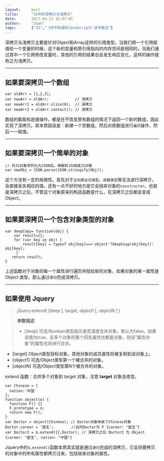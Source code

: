 ```yaml
---
layout:     post
title:      "JS中的深拷贝与浅拷贝"
date:       2017-04-13 16:07:45
author:     "Joan"
tags:		["JS","《你不知道的JavaScript》读书笔记"]
---
```



深拷贝与浅拷贝主要是针对Object和Array这样的引用类型。当我们把一个引用赋值给一个变量的时候，这个新的变量和原引用指向的内存空间是相同的，当我们通过其中一个引用修改变量时，其他的引用的结果也会发生响应变化，这样的操作就称之为浅拷贝。

---

## 如果要深拷贝一个**数组**

```
var oldArr = [1,2,3];
var newArr = oldArr;            // 浅拷贝
var newArr1 = oldArr.slice(0);  // 深拷贝
var newArr2 = oldArr.contact(); // 深拷贝
```
数组的截取和连接操作，都是在不改变原有数组的情况下返回一个新的数组，因此实现了深拷贝。其本质因该是：新建一个空数组，然后对原数组进行`遍历`操作，然后一一赋值。

---

## 如果要深拷贝一个简单的**对象**

```
// 将JS对象序列化为JSON后，再解析JSON成JS对象
var newObj = JSON.parse(JSON.stringify(Obj));
```
这个方法有一定的局限性。首先对于`正则表达式类型`、`函数类型`等无法进行深拷贝，会直接丢失相应的值。还有一点不好的地方是它会抛弃对象的`constructor`。也就是深拷贝之后，不管这个对象原来的构造函数是什么，在深拷贝之后都会变成Object。

---

## 如果要深拷贝一个包含对象类型的**对象**

```
var deepCopy= function(obj) { 
    var result={};
    for (var key in obj) {
        result[key] = typeof obj[key]==='object'?deepCoyp(obj[key]): obj[key];
     } 
   return result; 
}
```
上述函数对于对象的每一个属性进行遍历并赋给新的对象，如果对象的某一属性是 Object 类型，那么通过`递归`完成深拷贝。

---

## 如果使用 **Jquery**
> jQuery.extend( [deep ], target, object1 [, objectN ] )

>**参数描述**

>- [deep] 可选/Boolean类型指示是否深度合并对象，默认为false。如果该值为true，且多个对象的某个同名属性也都是对象，则该”属性对象”的属性也将进行合并。 
- [target] Object类型目标对象，其他对象的成员属性将被复制到该对象上。
- [object1] 可选/Object类型第一个被合并的对象。 
- [objectN] 可选/Object类型第N个被合并的对象。

extend 函数：合并多个对象到 target 对象，注意 **target** 对象会改变。

```
var Chinese = {
  nation:'中国'
};
function object(o) {
  function F() {}
  F.prototype = o;
  return new F();
}
var Doctor = object(Chinese); // Doctor对象继承了Chinese对象
Doctor.career = '医生';        //此时Doctor为 F {career: "医生"}
var Doctor2 = $.extend({},Doctor); // 深拷贝之后 Doctor2 为 Object {career: "医生", nation: "中国"}
```
Jquery中的`$.extend()`函数本质其实就是通过`递归`完成的深拷贝，它会将要拷贝的对象中的所有属性都拷贝过来，包括继承对象的属性。
